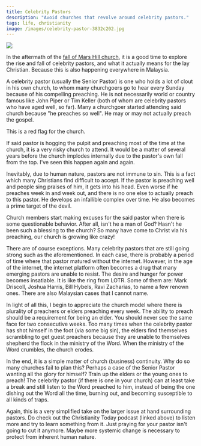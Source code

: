 ```yaml
---
title: Celebrity Pastors
description: "Avoid churches that revolve around celebrity pastors."
tags: life, christianity
image: /images/celebrity-pastor-3832c202.jpg
---
```


<a href="/blog/celebrity-pastors">
  <img src="/images/celebrity-pastor.jpg"/>
</a>

In the aftermath of the [fall of Mars Hill church](https://www.christianitytoday.com/ct/podcasts/rise-and-fall-of-mars-hill/), it is a good time to explore the rise and fall of celebrity pastors, and what it actually means for the lay Christian. Because this is also happening everywhere in Malaysia.

A celebrity pastor (usually the Senior Pastor) is one who holds a lot of clout in his own church, to whom many churchgoers go to hear every Sunday because of his compelling preaching. He is not necessarily world or country famous like John Piper or Tim Keller (both of whom are celebrity pastors who have aged well, so far). Many a churchgoer started attending said church because "he preaches so well". He may or may not actually preach the gospel.

This is a red flag for the church.

If said pastor is hogging the pulpit and preaching most of the time at the church, it is a very risky church to attend. It would be a matter of several years before the church implodes internally due to the pastor's own fall from the top. I've seen this happen again and again.

Inevitably, due to human nature, pastors are not immune to sin. This is a fact which many Christians find difficult to accept. If the pastor is preaching well and people sing praises of him, it gets into his head. Even worse if he preaches week in and week out, and there is no one else to actually preach to this pastor. He develops an infallible complex over time. He also becomes a prime target of the devil.

Church members start making excuses for the said pastor when there is some questionable behavior. After all, isn't he a man of God? Hasn't he been such a blessing to the church? So many have come to Christ via his preaching, our church is growing like crazy!

There are of course exceptions. Many celebrity pastors that are still going strong such as the aforementioned. In each case, there is probably a period of time where that pastor matured without the internet. However, in the age of the internet, the internet platform often becomes a drug that many emerging pastors are unable to resist. The desire and hunger for power becomes insatiable. It is like the ring from LOTR. Some of them are: Mark Driscoll, Joshua Harris, Bill Hybels, Ravi Zacharias, to name a few renown ones. There are also Malaysian cases that I cannot name.

In light of all this, I begin to appreciate the church model where there is plurality of preachers or elders preaching every week. The ability to preach should be a requirement for being an elder. You should never see the same face for two consecutive weeks. Too many times when the celebrity pastor has shot himself in the foot (via some big sin), the elders find themselves scrambling to get guest preachers because they are unable to themselves shepherd the flock in the ministry of the Word. When the ministry of the Word crumbles, the church erodes.

In the end, it is a simple matter of church (business) continuity. Why do so many churches fail to plan this? Perhaps a case of the Senior Pastor wanting all the glory for himself? Train up the elders or the young ones to preach! The celebrity pastor (if there is one in your church) can at least take a break and still listen to the Word preached to him, instead of being the one dishing out the Word all the time, burning out, and becoming susceptible to all kinds of traps.

Again, this is a very simplified take on the larger issue at hand surrounding pastors. Do check out the Christianity Today podcast (linked above) to listen more and try to learn something from it. Just praying for your pastor isn't going to cut it anymore. Maybe more systemic change is necessary to protect from inherent human nature.